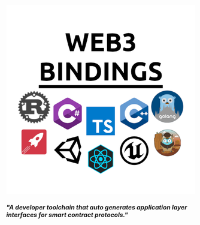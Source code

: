 ![logo](./logo/logo.png)  
### ***"A developer toolchain that auto generates application layer interfaces for smart contract protocols."***  
